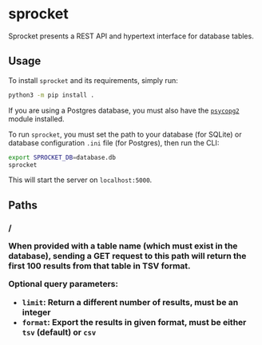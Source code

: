 # sprocket

Sprocket presents a REST API and hypertext interface for database tables.

## Usage

To install `sprocket` and its requirements, simply run:
```bash
python3 -m pip install .
```

If you are using a Postgres database, you must also have the [`psycopg2`](https://pypi.org/project/psycopg2/) module installed.

To run `sprocket`, you must set the path to your database (for SQLite) or database configuration `.ini` file (for Postgres), then run the CLI:
```bash
export SPROCKET_DB=database.db
sprocket
```

This will start the server on `localhost:5000`.

## Paths

### /<table>

When provided with a table name (which must exist in the database), sending a GET request to this path will return the first 100 results from that table in TSV format.

Optional query parameters:
* `limit`: Return a different number of results, must be an integer
* `format`: Export the results in given format, must be either `tsv` (default) or `csv`
